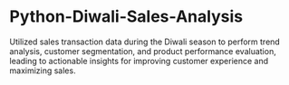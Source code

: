 # Python-Diwali-Sales-Analysis
Utilized sales transaction data during the Diwali season to perform trend analysis, customer segmentation, and product performance evaluation, leading to actionable insights for improving customer experience and maximizing sales.
